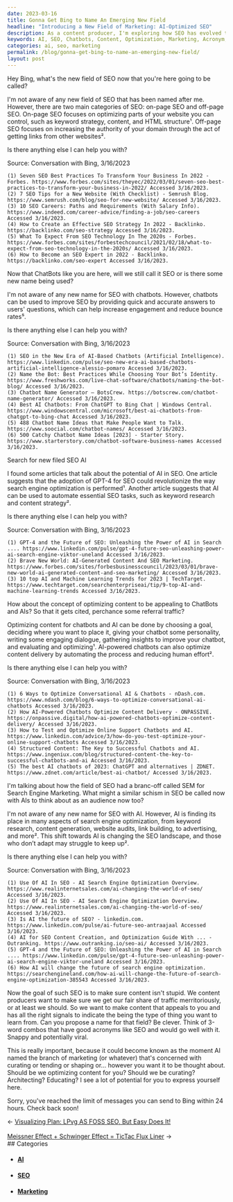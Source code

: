 ```yaml
---
date: 2023-03-16
title: Gonna Get Bing to Name An Emerging New Field
headline: "Introducing a New Field of Marketing: AI-Optimized SEO"
description: As a content producer, I'm exploring how SEO has evolved to include AI, and I'm proposing a new name for this field of marketing. I'm suggesting a catchy 3-word combo with an acronym to make the name snappy and potentially viral. Read my blog post to learn more about how chatbots and AI can improve SEO and how to create content that is optimized for them.
keywords: AI, SEO, Chatbots, Content, Optimization, Marketing, Acronym, Viral, Engagement, Emerging, Field
categories: ai, seo, marketing
permalink: /blog/gonna-get-bing-to-name-an-emerging-new-field/
layout: post
---
```



Hey Bing, what's the new field of SEO now that you're here going to be called?

I'm not aware of any new field of SEO that has been named after me. However, there are two main categories of SEO: on-page SEO and off-page SEO. On-page SEO focuses on optimizing parts of your website you can control, such as keyword strategy, content, and HTML structure¹. Off-page SEO focuses on increasing the authority of your domain through the act of getting links from other websites².

Is there anything else I can help you with?

Source: Conversation with Bing, 3/16/2023

    (1) Seven SEO Best Practices To Transform Your Business In 2022 - Forbes. https://www.forbes.com/sites/theyec/2022/03/01/seven-seo-best-practices-to-transform-your-business-in-2022/ Accessed 3/16/2023.
    (2) 7 SEO Tips for a New Website (With Checklist) - Semrush Blog. https://www.semrush.com/blog/seo-for-new-website/ Accessed 3/16/2023.
    (3) 10 SEO Careers: Paths and Requirements (With Salary Info). https://www.indeed.com/career-advice/finding-a-job/seo-careers Accessed 3/16/2023.
    (4) How to Create an Effective SEO Strategy In 2022 - Backlinko. https://backlinko.com/seo-strategy Accessed 3/16/2023.
    (5) What To Expect From SEO Technology In The 2020s - Forbes. https://www.forbes.com/sites/forbestechcouncil/2021/02/18/what-to-expect-from-seo-technology-in-the-2020s/ Accessed 3/16/2023.
    (6) How to Become an SEO Expert in 2022 - Backlinko. https://backlinko.com/seo-expert Accessed 3/16/2023.

Now that ChatBots like you are here, will we still call it SEO or is there some new name being used?

I'm not aware of any new name for SEO with chatbots. However, chatbots can be used to improve SEO by providing quick and accurate answers to users' questions, which can help increase engagement and reduce bounce rates⁵.

Is there anything else I can help you with?

Source: Conversation with Bing, 3/16/2023

    (1) SEO in the New Era of AI-Based Chatbots (Artificial Intelligence). https://www.linkedin.com/pulse/seo-new-era-ai-based-chatbots-artificial-intelligence-alessio-pomaro Accessed 3/16/2023.
    (2) Name the Bot: Best Practices While Choosing Your Bot’s Identity. https://www.freshworks.com/live-chat-software/chatbots/naming-the-bot-blog/ Accessed 3/16/2023.
    (3) Chatbot Name Generator – BotsCrew. https://botscrew.com/chatbot-name-generator/ Accessed 3/16/2023.
    (4) Best AI Chatbots: From ChatGPT to Bing Chat | Windows Central. https://www.windowscentral.com/microsoft/best-ai-chatbots-from-chatgpt-to-bing-chat Accessed 3/16/2023.
    (5) 488 Chatbot Name Ideas that Make People Want to Talk. https://www.soocial.com/chatbot-names/ Accessed 3/16/2023.
    (6) 500 Catchy Chatbot Name Ideas [2023] - Starter Story. https://www.starterstory.com/chatbot-software-business-names Accessed 3/16/2023.

Search for new filed SEO AI

I found some articles that talk about the potential of AI in SEO. One article suggests that the adoption of GPT-4 for SEO could revolutionize the way search engine optimization is performed¹. Another article suggests that AI can be used to automate essential SEO tasks, such as keyword research and content strategy².

Is there anything else I can help you with?

Source: Conversation with Bing, 3/16/2023

    (1) GPT-4 and the Future of SEO: Unleashing the Power of AI in Search .... https://www.linkedin.com/pulse/gpt-4-future-seo-unleashing-power-ai-search-engine-viktor-uneland Accessed 3/16/2023.
    (2) Brave New World: AI-Generated Content And SEO Marketing. https://www.forbes.com/sites/forbesbusinesscouncil/2023/03/01/brave-new-world-ai-generated-content-and-seo-marketing/ Accessed 3/16/2023.
    (3) 10 top AI and Machine Learning Trends for 2023 | TechTarget. https://www.techtarget.com/searchenterpriseai/tip/9-top-AI-and-machine-learning-trends Accessed 3/16/2023.

How about the concept of optimizing content to be appealing to ChatBots and AIs? So that it gets cited, perchance some referral traffic?

Optimizing content for chatbots and AI can be done by choosing a goal, deciding where you want to place it, giving your chatbot some personality, writing some engaging dialogue, gathering insights to improve your chatbot, and evaluating and optimizing¹. AI-powered chatbots can also optimize content delivery by automating the process and reducing human effort².

Is there anything else I can help you with?

Source: Conversation with Bing, 3/16/2023

    (1) 6 Ways to Optimize Conversational AI & Chatbots - nDash.com. https://www.ndash.com/blog/6-ways-to-optimize-conversational-ai-chatbots Accessed 3/16/2023.
    (2) How AI-Powered Chatbots Optimize Content Delivery - ONPASSIVE. https://onpassive.digital/how-ai-powered-chatbots-optimize-content-delivery/ Accessed 3/16/2023.
    (3) How to Test and Optimize Online Support Chatbots and AI. https://www.linkedin.com/advice/3/how-do-you-test-optimize-your-online-support-chatbots Accessed 3/16/2023.
    (4) Structured Content: The Key to Successful Chatbots and AI. https://www.ingeniux.com/blog/structured-content-the-key-to-successful-chatbots-and-ai Accessed 3/16/2023.
    (5) The best AI chatbots of 2023: ChatGPT and alternatives | ZDNET. https://www.zdnet.com/article/best-ai-chatbot/ Accessed 3/16/2023.

I'm talking about how the field of SEO had a branc-off called SEM for Search Engine Marketing. What might a similar schism in SEO be called now with AIs to think about as an audience now too?

I'm not aware of any new name for SEO with AI. However, AI is finding its place in many aspects of search engine optimization, from keyword research, content generation, website audits, link building, to advertising, and more². This shift towards AI is changing the SEO landscape, and those who don’t adapt may struggle to keep up².

Is there anything else I can help you with?

Source: Conversation with Bing, 3/16/2023

    (1) Use Of AI In SEO - AI Search Engine Optimization Overview. https://www.realinternetsales.com/ai-changing-the-world-of-seo/ Accessed 3/16/2023.
    (2) Use Of AI In SEO - AI Search Engine Optimization Overview. https://www.realinternetsales.com/ai-changing-the-world-of-seo/ Accessed 3/16/2023.
    (3) Is AI the future of SEO? - linkedin.com. https://www.linkedin.com/pulse/ai-future-seo-antraajaal Accessed 3/16/2023.
    (4) AI for SEO Content Creation, and Optimization Guide With ... - Outranking. https://www.outranking.io/seo-ai/ Accessed 3/16/2023.
    (5) GPT-4 and the Future of SEO: Unleashing the Power of AI in Search .... https://www.linkedin.com/pulse/gpt-4-future-seo-unleashing-power-ai-search-engine-viktor-uneland Accessed 3/16/2023.
    (6) How AI will change the future of search engine optimization. https://searchengineland.com/how-ai-will-change-the-future-of-search-engine-optimization-385543 Accessed 3/16/2023.

Now the goal of such SEO is to make sure content isn't stupid. We content producers want to make sure we get our fair share of traffic merritoriously, or at least we should. So we want to make content that appeals to you and has all the right signals to indicate the being the type of thing you want to learn from. Can you propose a name for that field? Be clever. Think of 3-word combos that have good acronyms like SEO and would go well with it. Snappy and potentially viral.

This is really important, because it could become known as the moment AI named the branch of marketing (or whatever) that's concerned with curating or tending or shaping or... however you want it to be thought about. Should be we optimizing content for you? Should we be curating? Architecting? Educating? I see a lot of potential for you to express yourself here.

Sorry, you've reached the limit of messages you can send to Bing within 24 hours. Check back soon!


<div class="post-nav"><div class="post-nav-prev"><span class="arrow">&larr;&nbsp;</span><a href="/blog/visualizing-plan-lpvg-as-foss-seo-but-easy-does-it">Visualizing Plan: LPvg AS FOSS SEO, But Easy Does It!</a></div> &nbsp; <div class="post-nav-next"><a href="/blog/meissner-effect-schwinger-effect-tictac-flux-liner">Meissner Effect + Schwinger Effect = TicTac Flux Liner</a><span class="arrow">&nbsp;&rarr;</span></div></div>
## Categories

<ul>
<li><h4><a href='/ai/'>AI</a></h4></li>
<li><h4><a href='/seo/'>SEO</a></h4></li>
<li><h4><a href='/marketing/'>Marketing</a></h4></li></ul>